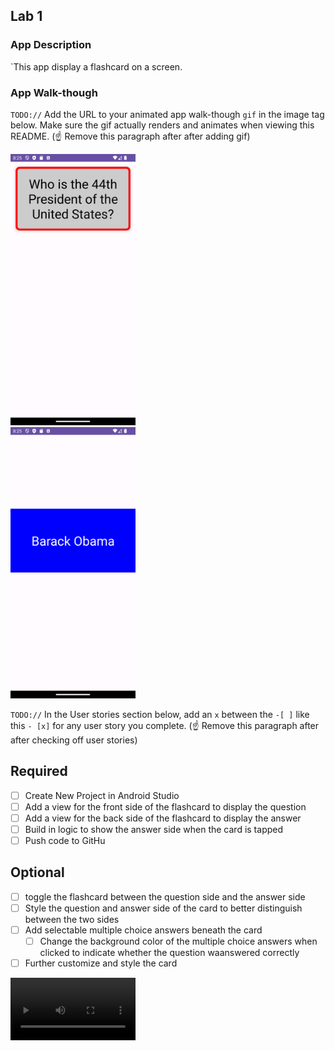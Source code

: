 

## Lab 1

### App Description
`This app display a  flashcard on a screen.

### App Walk-though
`TODO://` Add the URL to your animated app walk-though `gif` in the image tag below. Make sure the gif actually renders and animates when viewing this README. (☝️ Remove this paragraph after after adding gif)

<img src="https://github.com/BeluchyGracia/FlashCard1/blob/main/Screenshot_20240311_202549.png" width=200><br>
<img src="https://github.com/BeluchyGracia/FlashCard1/blob/main/Screenshot_20240311_202559.png" width=200><br>

`TODO://` In the User stories section below, add an `x` between the `-[ ]` like this `- [x]` for any user story you complete. (☝️ Remove this paragraph after after checking off user stories)

## Required
- [ ] Create New Project in Android Studio
- [ ] Add a view for the front side of the flashcard to display the question
- [ ] Add a view for the back side of the flashcard to display the answer
- [ ] Build in logic to show the answer side when the card is tapped
- [ ] Push code to GitHu
## Optional
- [ ] toggle the flashcard between the question side and the answer side
- [ ] Style the question and answer side of the card to better distinguish between the two sides
- [ ] Add selectable multiple choice answers beneath the card
   - [ ] Change the background color of the multiple choice answers when clicked to indicate whether the question waanswered correctly
- [ ] Further customize and style the card

<video src ="https://github.com/BeluchyGracia/FlashCard1/blob/main/Screen_recording_20240311_201847.webm" width=200><br>
